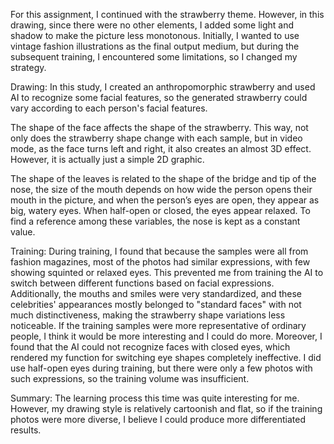 For this assignment, I continued with the strawberry theme. However, in this drawing, since there were no other elements, I added some light and shadow to make the picture less monotonous. Initially, I wanted to use vintage fashion illustrations as the final output medium, but during the subsequent training, I encountered some limitations, so I changed my strategy.

Drawing:
In this study, I created an anthropomorphic strawberry and used AI to recognize some facial features, so the generated strawberry could vary according to each person's facial features.

The shape of the face affects the shape of the strawberry. This way, not only does the strawberry shape change with each sample, but in video mode, as the face turns left and right, it also creates an almost 3D effect. However, it is actually just a simple 2D graphic.

The shape of the leaves is related to the shape of the bridge and tip of the nose, the size of the mouth depends on how wide the person opens their mouth in the picture, and when the person’s eyes are open, they appear as big, watery eyes. When half-open or closed, the eyes appear relaxed. To find a reference among these variables, the nose is kept as a constant value.

Training:
During training, I found that because the samples were all from fashion magazines, most of the photos had similar expressions, with few showing squinted or relaxed eyes. This prevented me from training the AI to switch between different functions based on facial expressions. Additionally, the mouths and smiles were very standardized, and these celebrities' appearances mostly belonged to "standard faces" with not much distinctiveness, making the strawberry shape variations less noticeable. If the training samples were more representative of ordinary people, I think it would be more interesting and I could do more.
Moreover, I found that the AI could not recognize faces with closed eyes, which rendered my function for switching eye shapes completely ineffective. I did use half-open eyes during training, but there were only a few photos with such expressions, so the training volume was insufficient.

Summary:
The learning process this time was quite interesting for me. However, my drawing style is relatively cartoonish and flat, so if the training photos were more diverse, I believe I could produce more differentiated results.

